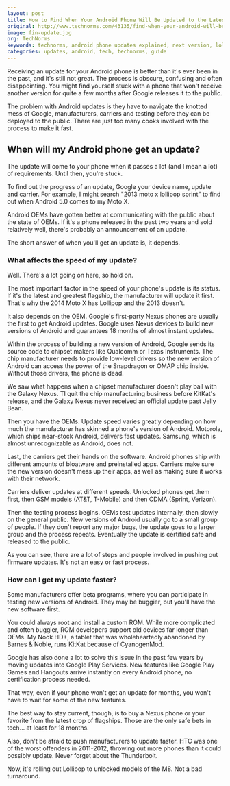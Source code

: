 ```yaml
---
layout: post
title: How to Find When Your Android Phone Will Be Updated to the Latest Version
original: http://www.technorms.com/43135/find-when-your-android-will-be-updated-to-next-version
image: fin-update.jpg
org: TechNorms
keywords: technorms, android phone updates explained, next version, lollipop, android m, jelly bean
categories: updates, android, tech, technorms, guide
---
```


Receiving an update for your Android phone is better than it's ever been in the past, and it's still not great. The process is obscure, confusing and often disappointing. You might find yourself stuck with a phone that won't receive another version for quite a few months after Google releases it to the public. 

<!--break-->

The problem with Android updates is they have to navigate the knotted mess of Google, manufacturers, carriers and testing before they can be deployed to the public. There are just too many cooks involved with the process to make it fast. 

## When will my Android phone get an update?

The update will come to your phone when it passes a lot (and I mean a lot) of requirements. Until then, you're stuck. 

To find out the progress of an update, Google your device name, update and carrier. For example, I might search "2013 moto x lollipop sprint" to find out when Android 5.0 comes to my Moto X. 

Android OEMs have gotten better at communicating with the public about the state of OEMs. If it's a phone released in the past two years and sold relatively well, there's probably an announcement of an update. 

The short answer of when you'll get an update is, it depends. 

### What affects the speed of my update?

Well. There's a lot going on here, so hold on. 

The most important factor in the speed of your phone's update is its status. If it's the latest and greatest flagship, the manufacturer will update it first. That's why the 2014 Moto X has Lollipop and the 2013 doesn't. 

It also depends on the OEM. Google's first-party Nexus phones are usually the first to get Android updates. Google uses Nexus devices to build new versions of Android and guarantees 18 months of almost instant updates. 

Within the process of building a new version of Android, Google sends its source code to chipset makers like Qualcomm or Texas Instruments. The chip manufacturer needs to provide low-level drivers so the new version of Android can access the power of the Snapdragon or OMAP chip inside. Without those drivers, the phone is dead. 

We saw what happens when a chipset manufacturer doesn't play ball with the Galaxy Nexus. TI quit the chip manufacturing business before KitKat's release, and the Galaxy Nexus never received an official update past Jelly Bean. 

Then you have the OEMs. Update speed varies greatly depending on how much the manufacturer has skinned a phone's version of Android. Motorola, which ships near-stock Android, delivers fast updates. Samsung, which is almost unrecognizable as Android, does not. 

Last, the carriers get their hands on the software. Android phones ship with different amounts of bloatware and preinstalled apps. Carriers make sure the new version doesn't mess up their apps, as well as making sure it works with their network. 

Carriers deliver updates at different speeds. Unlocked phones get them first, then GSM models (AT&T, T-Mobile) and then CDMA (Sprint, Verizon). 

Then the testing process begins. OEMs test updates internally, then slowly on the general public. New versions of Android usually go to a small group of people. If they don't report any major bugs, the update goes to a larger group and the process repeats. Eventually the update is certified safe and released to the public. 

As you can see, there are a lot of steps and people involved in pushing out firmware updates. It's not an easy or fast process. 

### How can I get my update faster? 

Some manufacturers offer beta programs, where you can participate in testing new versions of Android. They may be buggier, but you'll have the new software first. 

You could always root and install a custom ROM. While more complicated and often buggier, ROM developers support old devices far longer than OEMs. My Nook HD+, a tablet that was wholeheartedly abandoned by Barnes & Noble, runs KitKat because of CyanogenMod. 

Google has also done a lot to solve this issue in the past few years by moving updates into Google Play Services. New features like Google Play Games and Hangouts arrive instantly on every Android phone, no certification process needed. 

That way, even if your phone won't get an update for months, you won't have to wait for some of the new features. 

The best way to stay current, though, is to buy a Nexus phone or your favorite from the latest crop of flagships. Those are the only safe bets in tech... at least for 18 months. 

Also, don't be afraid to push manufacturers to update faster. HTC was one of the worst offenders in 2011-2012, throwing out more phones than it could possibly update. Never forget about the Thunderbolt. 

Now, it's rolling out Lollipop to unlocked models of the M8. Not a bad turnaround. 